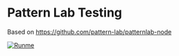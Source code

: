 # Pattern Lab Testing

Based on https://github.com/pattern-lab/patternlab-node

[![Runme](https://runme.io/static/button.svg)](https://runme.io/run?app_id=b94207cc-32a8-4f95-a524-af37a8b15a32)
